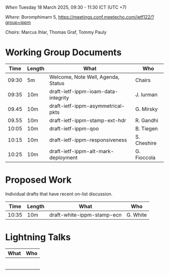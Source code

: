 *When*   Tuesday 18 March 2025, 09:30 - 11:30 ICT (UTC +7)

*Where:*  Boromphimarn 5, https://meetings.conf.meetecho.com/ietf122/?group=ippm

*Chairs:* Marcus Ihlar, Thomas Graf, Tommy Pauly

# Working Group Documents

| Time    | Length | What                                        | Who          |
|---------|--------|---------------------------------------------|--------------|
| 09:30   | 5m     | Welcome, Note Well, Agenda, Status          | Chairs       |
| 09:35   | 10m    | draft-ietf-ippm-ioam-data-integrity         | J. Iurman    |
| 09.45   | 10m    | draft-ietf-ippm-asymmetrical-pkts           | G. Mirsky    |
| 09.55   | 10m    | draft-ietf-ippm-stamp-ext-hdr               | R. Gandhi    |
| 10:05   | 10m    | draft-ietf-ippm-qoo                         | B. Tiegen    |
| 10:15   | 10m    | draft-ietf-ippm-responsiveness              | S. Cheshire  |
| 10:25   | 10m    | draft-ietf-ippm-alt-mark-deployment         | G. Fioccola  |

# Proposed Work

Individual drafts that have recent on-list discussion.

| Time    | Length | What                                        | Who          |
|---------|--------|---------------------------------------------|--------------|
| 10:35   | 10m    | draft-white-ippm-stamp-ecn               	 | G. White     |


# Lightning Talks

| What                                            | Who          |
|-------------------------------------------------|--------------|
|                                                 |              |
|                                                 |              |
|                                                 |              |
|                                                 |              |
|                                                 |              |
|                                                 |              |
